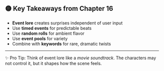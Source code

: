 ## 🟡 Key Takeaways from Chapter 16

* **Event lore** creates surprises independent of user input
* Use **timed events** for predictable beats
* Use **random rolls** for ambient flavor
* Use **event pools** for variety
* Combine with **keywords** for rare, dramatic twists

---

✨ Pro Tip: Think of event lore like a *movie soundtrack*. The characters may not control it, but it shapes how the scene feels.
